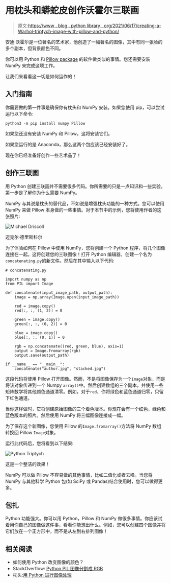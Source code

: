 # 用枕头和蟒蛇皮创作沃霍尔三联画

> 原文:[https://www . blog . python library . org/2021/06/17/creating-a-Warhol-triptych-image-with-pillow-and-python/](https://www.blog.pythonlibrary.org/2021/06/17/creating-a-warhol-triptych-image-with-pillow-and-python/)

安迪·沃霍尔是一位著名的艺术家，他创造了一幅著名的图像，其中有同一张脸的多个副本，但背景颜色不同。

你可以用 Python 和 [Pillow package](https://pillow.readthedocs.io/en/stable/) 的软件做类似的事情。您还需要安装 NumPy 来完成这项工作。

让我们来看看这一切是如何运作的！

## 入门指南

你需要做的第一件事是确保你有枕头和 NumPy 安装。如果您使用 pip，可以尝试运行以下命令:

```
python3 -m pip install numpy Pillow
```

如果您还没有安装 NumPy 和 Pillow，这将安装它们。

如果您运行的是 Anaconda，那么这两个包应该已经安装好了。

现在你已经准备好创作一些艺术品了！

## 创作三联画

用 Python 创建三联画并不需要很多代码。你所需要的只是一点知识和一些实验。第一步是了解你为什么需要 NumPy。

NumPy 与其说是枕头的替代品，不如说是增强枕头功能的一种方式。您可以使用 NumPy 来做 Pillow 本身做的一些事情。对于本节中的示例，您将使用作者的这张照片:

![Michael Driscoll](../Images/e86f094059dca34aaa28a74a93c699a1.png)

迈克尔·德里斯科尔

为了体验如何在 Pillow 中使用 NumPy，您将创建一个 Python 程序，将几个图像连接在一起。这将创建您的三联图像！打开 Python 编辑器，创建一个名为`concatenating.py`的新文件。然后在其中输入以下代码:

```
# concatenating.py

import numpy as np
from PIL import Image

def concatenate(input_image_path, output_path):
    image = np.array(Image.open(input_image_path))

    red = image.copy()
    red[:, :, (1, 2)] = 0

    green = image.copy()
    green[:, :, (0, 2)] = 0

    blue = image.copy()
    blue[:, :, (0, 1)] = 0

    rgb = np.concatenate((red, green, blue), axis=1)
    output = Image.fromarray(rgb)
    output.save(output_path)

if __name__ == "__main__":
    concatenate("author.jpg", "stacked.jpg")
```

这段代码将使用 Pillow 打开图像。然而，不是将图像保存为一个`Image`对象，而是将该对象传递到一个 Numpy `array()`中。然后创建数组的三个副本，并使用一些矩阵数学将其他颜色通道清零。例如，对于`red`，你将绿色和蓝色通道归零，只留下红色通道。

当你这样做时，它将创建原始图像的三个着色版本。你现在会有一个红色，绿色和蓝色版本的照片。然后使用 NumPy 将三幅图像连接成一幅。

为了保存这个新图像，您使用 Pillow 的`Image.fromarray()`方法将 NumPy 数组转换回 Pillow `Image`对象。

运行此代码后，您将看到以下结果:

![Python Triptych](../Images/b652b63e1a28174bde760db65803395a.png)

这是一个整洁的效果！

NumPy 可以做 Pillow 不容易做的其他事情，比如二值化或者去噪。当您将 NumPy 与其他科学 Python 包(如 SciPy 或 Pandas)结合使用时，您可以做得更多。

## 包扎

Python 功能强大。你可以用 Python，Pillow 和 NumPy 做很多事情。你应该试着用你自己的图像做这件事，看看你能想出什么。例如，您可以创建四个图像并将它们放在一个正方形中，而不是从左到右排列图像！

## 相关阅读

*   如何使用 Python 改变图像的颜色？
*   StackOverflow: [Python PIL 图像分割成 RGB](https://stackoverflow.com/questions/51325224/python-pil-image-split-to-rgb)
*   枕头:[用 Python 进行图像处理](https://gum.co/pypillow)